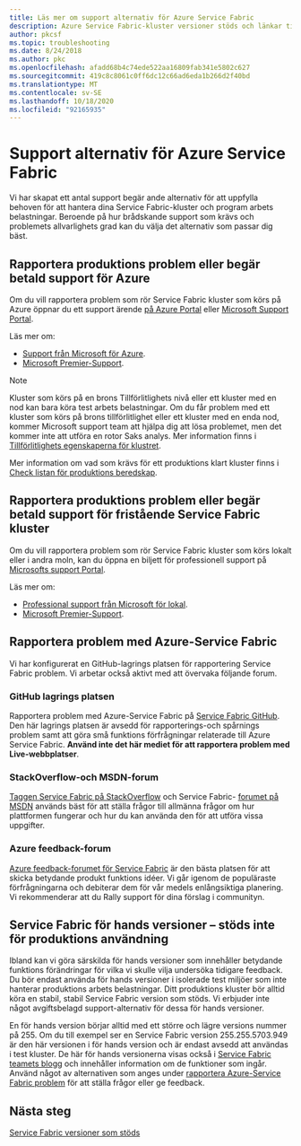 ```yaml
---
title: Läs mer om support alternativ för Azure Service Fabric
description: Azure Service Fabric-kluster versioner stöds och länkar till fil support biljetter
author: pkcsf
ms.topic: troubleshooting
ms.date: 8/24/2018
ms.author: pkc
ms.openlocfilehash: afadd68b4c74ede522aa16809fab341e5802c627
ms.sourcegitcommit: 419c8c8061c0ff6dc12c66ad6eda1b266d2f40bd
ms.translationtype: MT
ms.contentlocale: sv-SE
ms.lasthandoff: 10/18/2020
ms.locfileid: "92165935"
---
```

# <a name="azure-service-fabric-support-options"></a>Support alternativ för Azure Service Fabric

Vi har skapat ett antal support begär ande alternativ för att uppfylla behoven för att hantera dina Service Fabric-kluster och program arbets belastningar. Beroende på hur brådskande support som krävs och problemets allvarlighets grad kan du välja det alternativ som passar dig bäst.

## <a name="report-production-issues-or-request-paid-support-for-azure"></a>Rapportera produktions problem eller begär betald support för Azure

Om du vill rapportera problem som rör Service Fabric kluster som körs på Azure öppnar du ett support ärende [på Azure Portal](https://ms.portal.azure.com/#blade/Microsoft_Azure_Support/HelpAndSupportBlade/overview) eller [Microsoft Support Portal](https://support.microsoft.com/oas/default.aspx?prid=16146).

Läs mer om:
 
- [Support från Microsoft för Azure](https://azure.microsoft.com/support/plans/?b=16.44).
- [Microsoft Premier-Support](https://support.microsoft.com/en-us/premier).

> [!Note]
> Kluster som körs på en brons Tillförlitlighets nivå eller ett kluster med en nod kan bara köra test arbets belastningar. Om du får problem med ett kluster som körs på brons tillförlitlighet eller ett kluster med en enda nod, kommer Microsoft support team att hjälpa dig att lösa problemet, men det kommer inte att utföra en rotor Saks analys. Mer information finns i [Tillförlitlighets egenskaperna för klustret](./service-fabric-cluster-capacity.md#reliability-characteristics-of-the-cluster).
>
> Mer information om vad som krävs för ett produktions klart kluster finns i [Check listan för produktions beredskap](./service-fabric-production-readiness-checklist.md).

<a id="getlivesitesupportonprem"></a>

## <a name="report-production-issues-or-request-paid-support-for-standalone-service-fabric-clusters"></a>Rapportera produktions problem eller begär betald support för fristående Service Fabric kluster

Om du vill rapportera problem som rör Service Fabric kluster som körs lokalt eller i andra moln, kan du öppna en biljett för professionell support på [Microsofts support Portal](https://portal.azure.com/#blade/Microsoft_Azure_Support/HelpAndSupportBlade/overview).

Läs mer om:

- [Professional support från Microsoft för lokal](https://support.microsoft.com/en-us/gp/offerprophone?wa=wsignin1.0).
- [Microsoft Premier-Support](https://support.microsoft.com/en-us/premier).

## <a name="report-azure-service-fabric-issues"></a>Rapportera problem med Azure-Service Fabric

Vi har konfigurerat en GitHub-lagrings platsen för rapportering Service Fabric problem.  Vi arbetar också aktivt med att övervaka följande forum.

### <a name="github-repo"></a>GitHub lagrings platsen 

Rapportera problem med Azure-Service Fabric på [Service Fabric GitHub](https://github.com/microsoft/service-fabric/issues). Den här lagrings platsen är avsedd för rapporterings-och spårnings problem samt att göra små funktions förfrågningar relaterade till Azure Service Fabric. **Använd inte det här mediet för att rapportera problem med Live-webbplatser**.

### <a name="stackoverflow-and-msdn-forums"></a>StackOverflow-och MSDN-forum

[Taggen Service Fabric på StackOverflow][stackoverflow] och Service Fabric- [forumet på MSDN][msdn-forum] används bäst för att ställa frågor till allmänna frågor om hur plattformen fungerar och hur du kan använda den för att utföra vissa uppgifter.

### <a name="azure-feedback-forum"></a>Azure feedback-forum

[Azure feedback-forumet för Service Fabric][uservoice-forum] är den bästa platsen för att skicka betydande produkt funktions idéer. Vi går igenom de populäraste förfrågningarna och debiterar dem för vår medels enlångsiktiga planering. Vi rekommenderar att du Rally support för dina förslag i communityn.

## <a name="service-fabric-preview-versions---unsupported-for-production-use"></a>Service Fabric för hands versioner – stöds inte för produktions användning

Ibland kan vi göra särskilda för hands versioner som innehåller betydande funktions förändringar för vilka vi skulle vilja undersöka tidigare feedback. Du bör endast använda för hands versioner i isolerade test miljöer som inte hanterar produktions arbets belastningar. Ditt produktions kluster bör alltid köra en stabil, stabil Service Fabric version som stöds. Vi erbjuder inte något avgiftsbelagd support-alternativ för dessa för hands versioner.

En för hands version börjar alltid med ett större och lägre versions nummer på 255. Om du till exempel ser en Service Fabric version 255.255.5703.949 är den här versionen i för hands version och är endast avsedd att användas i test kluster. De här för hands versionerna visas också i [Service Fabric teamets blogg](https://techcommunity.microsoft.com/t5/azure-service-fabric/bg-p/Service-Fabric) och innehåller information om de funktioner som ingår. Använd något av alternativen som anges under [rapportera Azure-Service Fabric problem](#report-azure-service-fabric-issues) för att ställa frågor eller ge feedback.

## <a name="next-steps"></a>Nästa steg

[Service Fabric versioner som stöds](service-fabric-versions.md)

<!--references-->
[Microsoft Q&A question page]: /answers/topics/azure-service-fabric.html
[stackoverflow]: https://stackoverflow.com/questions/tagged/azure-service-fabric
[uservoice-forum]: https://feedback.azure.com/forums/293901-service-fabric
[acom-docs]: https://aka.ms/servicefabricdocs
[sample-repos]: https://aka.ms/servicefabricsamples
[msdn-forum]: https://social.msdn.microsoft.com/forums/azure/en-US/home?category=windowsazureplatform
